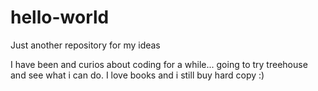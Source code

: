 # hello-world
Just another repository for my ideas 

 I have been and curios about coding for a while... going to try treehouse and see what i can do. I love books and i still buy hard copy :)
